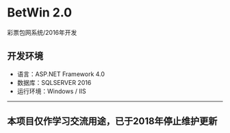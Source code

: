 # BetWin 2.0
彩票包网系统/2016年开发

## 开发环境
- 语言：ASP.NET Framework 4.0
- 数据库：SQLSERVER 2016
- 运行环境：Windows / IIS

---

## 本项目仅作学习交流用途，已于2018年停止维护更新
